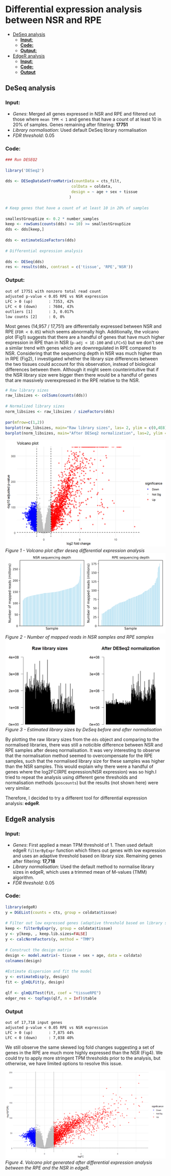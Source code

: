 # Differential expression analysis between NSR and RPE

<!-- vim-markdown-toc GFM -->

* [DeSeq analysis](#deseq-analysis)
    * [**Input**:](#input)
    * [**Code:**](#code)
    * [**Output**:](#output)
* [EdgeR analysis](#edger-analysis)
    * [**Input**:](#input-1)
    * [**Code:**](#code-1)
    * [**Output**](#output-1)

<!-- vim-markdown-toc -->
## DeSeq analysis

### **Input**:

* *Genes*: Merged all genes expressed in NSR and RPE and filtered out those where `mean TPM < 1` and genes that have a count of at least 10 in 20% of samples. Genes remaining after filtering: **17751**
* *Library normalisation*: Used default DeSeq library normalisation
* *FDR threshold*: 0.05

### **Code:**
```R
### Run DESEQ2

library('DESeq2')

dds <- DESeqDataSetFromMatrix(countData = cts_filt,
                             colData = coldata,
                             design = ~ age + sex + tissue
                            )

# Keep genes that have a count of at least 10 in 20% of samples

smallestGroupSize <- 0.2 * number_samples
keep <- rowSums(counts(dds) >= 10) >= smallestGroupSize
dds <- dds[keep,]

dds <- estimateSizeFactors(dds)

# Differential expression analysis

dds <- DESeq(dds)
res <- results(dds, contrast = c('tissue', 'RPE','NSR'))
```

### **Output**:
```
out of 17751 with nonzero total read count
adjusted p-value < 0.05 RPE vs NSR expression
LFC > 0 (up)       : 7353, 42%
LFC < 0 (down)     : 7604, 43%
outliers [1]       : 3, 0.017%
low counts [2]     : 0, 0%
```

Most genes (14,957 / 17,751) are differentially expressed between NSR and RPE (`FDR < 0.05`) which seems abnormally high. Additionally, the volcano plot (Fig1) suggests that there are a handful of genes that have much higher expression in RPE than in NSR (`p-adj < 1E-100` and `LFC>5`) but we don't see a similar trend with genes which are downregulated in RPE compared to NSR. Considering that the sequencing depth in NSR was much higher than in RPE (Fig2), I investigated whether the library size differences between the two tissues could account for this observation, instead of biological differences between them. Although it might seem counterintuitive that if the NSR library size were bigger then there would be a handful of genes that are massively overexpressed in the RPE relative to the NSR.  

```R
# Raw library sizes
raw_libsizes <- colSums(counts(dds))

# Normalized library sizes
norm_libsizes <- raw_libsizes / sizeFactors(dds)

par(mfrow=c(1,2))
barplot(raw_libsizes, main="Raw library sizes", las= 2, ylim = c(0,4E8))
barplot(norm_libsizes, main="After DESeq2 normalization", las=2, ylim = c(0,4E8))
```

![Fig1](images/volcano_plot_deseq.png "Figure 1 - Volcano plot after deseq differential expression analysis")
*Figure 1 - Volcano plot after deseq differential expression analysis*
![Fig2](images/number_mapped_reads.png)
*Figure 2 - Number of mapped reads in NSR samples and RPE samples*
![Fig3](images/library_sizes.png)
*Figure 3 - Estimated library sizes by DeSeq before and after normalisation*

By plotting the raw library sizes from the `dds` object and comparing to the normalised libraries, there was still a noticible difference between NSR and RPE samples after deseq normalisation. It was very interesting to observe that the normalisation method seemed to overcompensate for the RPE samples, such that the normalised library size for these samples was higher than the NSR samples. This would explain why there were a handful of genes where the log2FC(RPE expression/NSR expression) was so high.I tried to repeat the analysis using different gene thresholds and normalisation methods (`poscounts`) but the results (not shown here) were very similar. 

Therefore, I decided to try a different tool for differential expression analysis: **edgeR**.


## EdgeR analysis

### **Input**:

* *Genes*: First applied a mean TPM threshold of 1. Then used default edgeR `filterByExpr` function which filters out genes with low expression and uses an adaptive threshold based on library size. Remaining genes after filtering: **17,718** 
* *Library normalisation*: Used the default method to normalise library sizes in edgeR, which uses a trimmed mean of M-values (TMM) algorithm.  
* *FDR threshold*: 0.05

### **Code:**
```R
library(edgeR)
y = DGEList(counts = cts, group = coldata$tissue)

# Filter out low expressed genes (adaptive threshold based on library size) and normalise using TMM method
keep <- filterByExpr(y, group = coldata$tissue)
y <- y[keep, , keep.lib.sizes=FALSE]
y <- calcNormFactors(y, method = "TMM")

# Construct the design matrix
design <- model.matrix(~ tissue + sex + age, data = coldata)
colnames(design)

#Estimate dispersion and fit the model
y <- estimateDisp(y, design)
fit <- glmQLFit(y, design)

qlf <- glmQLFTest(fit, coef = "tissueRPE")
edger_res <- topTags(qlf, n = Inf)$table
```

### **Output**
```
out of 17,718 input genes
adjusted p-value < 0.05 RPE vs NSR expression
LFC > 0 (up)       : 7,875 44%
LFC < 0 (down)     : 7,038 40%
```

We still observe the same skewed log fold changes suggesting a set of genes in the RPE are much more highly expressed than the NSR (Fig4). We could try to apply more stringent TPM thresholds prior to the analysis, but otherwise, we have limited options to resolve this issue.

![Fig4](images/edgeR_volcano_plot.png)
*Figure 4. Volcano plot generated after differential expression analysis between the RPE and the NSR in edgeR.*

